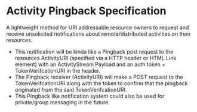 Activity Pingback Specification
===============================

A lightweight method for URI addressable resource owners to request and receive unsolicited notifications about remote/distributed activities on their resources.


* This notification will be kinda like a Pingback post request to the resources ActivityURI (specified via a HTTP header or HTML Link element) with an ActivityStream Payload and an auth token + TokenVerifcationURI in the header.
* The Pingback receiver (ActivityURI) will make a POST request to the TokenVerifcationURI along with the token to confirm that the pingback originated from the said TokenVerifcationURI.
* This Pingback like notification system could also be used for private/group messaging in the future. 